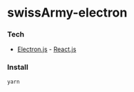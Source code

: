 # swissArmy-electron

### Tech
- [Electron.js] -  [React.js]


### Install
```bash
yarn
```


[Electron.js]: <https://www.electronjs.org>
[React.js]: <https://reactjs.org/>
